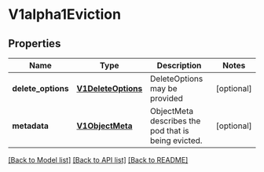 # V1alpha1Eviction

## Properties
Name | Type | Description | Notes
------------ | ------------- | ------------- | -------------
**delete_options** | [**V1DeleteOptions**](V1DeleteOptions.md) | DeleteOptions may be provided | [optional] 
**metadata** | [**V1ObjectMeta**](V1ObjectMeta.md) | ObjectMeta describes the pod that is being evicted. | [optional] 

[[Back to Model list]](../README.md#documentation-for-models) [[Back to API list]](../README.md#documentation-for-api-endpoints) [[Back to README]](../README.md)



